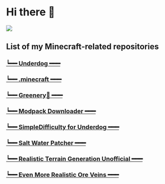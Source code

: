 # Hi there 👋
 
![](https://github-readme-stats.vercel.app/api/top-langs/?username=juraj-hrivnak&amp;layout=compact&amp;theme=react)

## List of my Minecraft-related repositories

### [┕━━ Underdog ━━━](https://github.com/juraj-hrivnak/Underdog)
### [┕━━ .minecraft ━━━](https://github.com/juraj-hrivnak/.minecraft)
### [┕━━ Greenery🌿 ━━━](https://github.com/juraj-hrivnak/Greenery)
### [┕━━ Modpack Downloader ━━━](https://github.com/Joshyx/ModpackDownloader)
### [┕━━ SimpleDifficulty for Underdog ━━━](https://github.com/juraj-hrivnak/SimpleDifficulty)
### [┕━━ Salt Water Patcher ━━━](https://github.com/juraj-hrivnak/SaltWaterPatcher)
### [┕━━ Realistic Terrain Generation Unofficial ━━━](https://github.com/juraj-hrivnak/RTGUnofficial)
### [┕━━ Even More Realistic Ore Veins ━━━](https://github.com/juraj-hrivnak/ore-veins)

<!--
Here are some ideas to get you started:

- 🔭 I’m currently working on ...
- 🌱 I’m currently learning ...
- 👯 I’m looking to collaborate on ...
- 🤔 I’m looking for help with ...
- 💬 Ask me about ...
- 📫 How to reach me: ...
- 😄 Pronouns: ...
- ⚡ Fun fact: ...
-->
